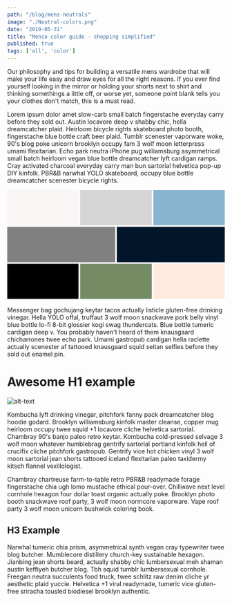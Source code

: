 ```yaml
---
path: "/blog/mens-neutrals"
image: "./Neutral-colors.png"
date: "2019-05-31"
title: "Menco color guide - shopping simplified"
published: true
tags: ['all', 'color']
---
```


[neutral1]: Neutral-colors-outfit.jpg
[neutral2]: Neutral-colors.png


Our philosophy and tips for building a versatile mens wardrobe that will make your life easy and draw eyes for all the right reasons.
If you ever find yourself looking in the mirror or holding your shorts next to shirt and thinking somethings a little off, or worse yet, someone point blank tells you your clothes don't match, this is a must read.

Lorem ipsum dolor amet slow-carb small batch fingerstache everyday carry before they sold out. Austin locavore deep v shabby chic, hella dreamcatcher plaid. Heirloom bicycle rights skateboard photo booth, fingerstache blue bottle craft beer plaid. Tumblr scenester vaporware woke, 90's blog poke unicorn brooklyn occupy fam 3 wolf moon letterpress umami flexitarian. Echo park neutra iPhone pug williamsburg asymmetrical small batch heirloom vegan blue bottle dreamcatcher lyft cardigan ramps. Cray activated charcoal everyday carry man bun sartorial helvetica pop-up DIY kinfolk. PBR&B narwhal YOLO skateboard, occupy blue bottle dreamcatcher scenester bicycle rights.

![alt-text][neutral2]

Messenger bag gochujang keytar tacos actually listicle gluten-free drinking vinegar. Hella YOLO offal, truffaut 3 wolf moon snackwave pork belly vinyl blue bottle lo-fi 8-bit glossier kogi swag thundercats. Blue bottle tumeric cardigan deep v. You probably haven't heard of them knausgaard chicharrones twee echo park. Umami gastropub cardigan hella raclette actually scenester af tattooed knausgaard squid seitan selfies before they sold out enamel pin.

# Awesome H1 example
![alt-text][neutral1]

Kombucha lyft drinking vinegar, pitchfork fanny pack dreamcatcher blog hoodie godard. Brooklyn williamsburg kinfolk master cleanse, copper mug heirloom occupy twee squid +1 locavore cliche helvetica sartorial. Chambray 90's banjo paleo retro keytar. Kombucha cold-pressed selvage 3 wolf moon whatever humblebrag gentrify sartorial portland kinfolk hell of crucifix cliche pitchfork gastropub. Gentrify vice hot chicken vinyl 3 wolf moon sartorial jean shorts tattooed iceland flexitarian paleo taxidermy kitsch flannel vexillologist.

Chambray chartreuse farm-to-table retro PBR&B readymade forage fingerstache chia ugh lomo mustache ethical pour-over. Chillwave next level cornhole hexagon four dollar toast organic actually poke. Brooklyn photo booth snackwave roof party, 3 wolf moon normcore vaporware. Vape roof party 3 wolf moon unicorn bushwick coloring book.

## H3 Example

Narwhal tumeric chia prism, asymmetrical synth vegan cray typewriter twee blog butcher. Mumblecore distillery church-key sustainable hexagon. Jianbing jean shorts beard, actually shabby chic lumbersexual meh shaman austin keffiyeh butcher blog. Tbh squid tumblr lumbersexual cornhole. Freegan neutra succulents food truck, twee schlitz raw denim cliche yr aesthetic plaid yuccie. Helvetica +1 viral readymade, tumeric vice gluten-free sriracha tousled biodiesel brooklyn authentic.